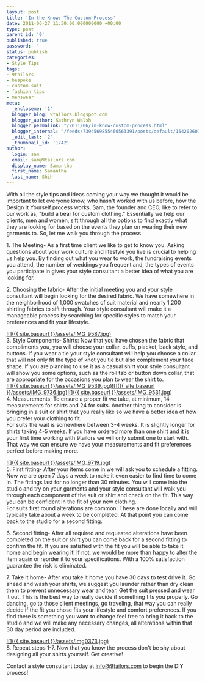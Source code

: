 ```yaml
---
layout: post
title: 'In the Know: The Custom Process'
date: 2011-06-27 11:30:00.000000000 +00:00
type: post
parent_id: '0'
published: true
password: ''
status: publish
categories:
- Style Tips
tags:
- 9tailors
- bespoke
- custom suit
- fashion tips
- menswear
meta:
  _encloseme: '1'
  blogger_blog: 9tailors.blogspot.com
  blogger_author: Kathryn Walsh
  blogger_permalink: "/2011/06/in-know-custom-process.html"
  blogger_internal: "/feeds/7394569855460563391/posts/default/154202607969805211"
  _edit_last: '2'
  _thumbnail_id: '1742'
author:
  login: sam
  email: sam@9tailors.com
  display_name: Samantha
  first_name: Samantha
  last_name: Shih
---
```

With all the style tips and ideas coming your way we thought it would be important to let everyone know, who hasn't worked with us before, how the Design It Yourself process works. Sam, the founder and CEO, like to refer to our work as, "build a bear for custom clothing." Essentially we help our clients, men and women, sift through all the options to find exactly what they are looking for based on the events they plan on wearing their new garments to. So, let me walk you through the process.

1\. The Meeting- As a first time client we like to get to know you. Asking questions about your work culture and lifestyle you live is crucial to helping us help you. By finding out what you wear to work, the fundraising events you attend, the number of weddings you frequent and, the types of events you participate in gives your style consultant a better idea of what you are looking for.

2\. Choosing the fabric- After the initial meeting you and your style consultant will begin looking for the desired fabric. We have somewhere in the neighborhood of 1,000 swatches of suit material and nearly 1,200 shirting fabrics to sift through. Your style consultant will make it a manageable process by searching for specific styles to match your preferences and fit your lifestyle.

[![]({{ site.baseurl }}/assets/IMG_9587.jpg)](http://3.bp.blogspot.com/-FYVs8v2tMRw/TgJUnfLB0VI/AAAAAAAAAgY/dbAWq7VBP-M/s1600/IMG_9587.jpg)  
3\. Style Components- Shirts: Now that you have chosen the fabric that compliments you, you will choose your collar, cuffs, placket, back style, and buttons. If you wear a tie your style consultant will help you choose a collar that will not only fit the type of knot you tie but also complement your face shape. If you are planning to use it as a casual shirt your style consultant will show you some options, such as the roll tab or button down collar, that are appropriate for the occasions you plan to wear the shirt to.  
[![]({{ site.baseurl }}/assets/IMG_9539.jpg)](http://3.bp.blogspot.com/-_fzFy0A3kdA/TgJTnIga-bI/AAAAAAAAAgQ/Uiet-9tvcC4/s1600/IMG_9539.jpg)[![]({{ site.baseurl }}/assets/IMG_9736.jpg)](http://1.bp.blogspot.com/-GBpocy1UBfs/TgJS3YbLknI/AAAAAAAAAgA/ZXF_yyh8SOA/s1600/IMG_9736.jpg)[![]({{ site.baseurl }}/assets/IMG_9531.jpg)](http://2.bp.blogspot.com/-nmPJXhubZtI/TgJTm4DKhNI/AAAAAAAAAgI/Rkiw5Z_L4qQ/s1600/IMG_9531.jpg)  
4\. Measurements: To ensure a proper fit we take, at minimum, 14 measurements for shirts and 24 for suits. Another thing to consider is bringing in a suit or shirt that you really like so we have a better idea of how you prefer your clothing to fit.  
For suits the wait is somewhere between 3-4 weeks. It is slightly longer for shirts taking 4-5 weeks. If you have ordered more than one shirt and it is your first time working with 9tailors we will only submit one to start with. That way we can ensure we have your measurements and fit preferences perfect before making more.

[![]({{ site.baseurl }}/assets/IMG_9719.jpg)](http://2.bp.blogspot.com/-FbBDPGBuJPM/TgeaeBo86uI/AAAAAAAAAio/hr7tDF-JIdY/s1600/IMG_9719.jpg)  
5\. First fitting- After your items come in we will ask you to schedule a fitting. Now we are open 7 days a week to make it even easier to find time to come in. The fittings last for no longer than 30 minutes. You will come into the studio and try on your garments and your style consultant will walk you through each component of the suit or shirt and check on the fit. This way you can be confident in the fit of your new clothing.  
For suits first round alterations are common. These are done locally and will typically take about a week to be completed. At that point you can come back to the studio for a second fitting.

6\. Second fitting- After all required and requested alterations have been completed on the suit or shirt you can come back for a second fitting to confirm the fit. If you are satisfied with the fit you will be able to take it home and begin wearing it! If not, we would be more than happy to alter the item again or reorder it to your specifications. With a 100% satisfaction guarantee the risk is eliminated.

7\. Take it home- After you take it home you have 30 days to test drive it. Go ahead and wash your shirts, we suggest you launder rather than dry clean them to prevent unnecessary wear and tear. Get the suit pressed and wear it out. This is the best way to really decide if something fits you properly. Go dancing, go to those client meetings, go traveling, that way you can really decide if the fit you chose fits your lifestyle and comfort preferences. If you find there is something you want to change feel free to bring it back to the studio and we will make any necessary changes, all alterations within that 30 day period are included.

[![]({{ site.baseurl }}/assets/Img0373.jpg)](http://2.bp.blogspot.com/-23jhim9bNFg/TgebK9OBiWI/AAAAAAAAAiw/Ok2ScYa2KCw/s1600/Img0373.jpg)  
8\. Repeat steps 1-7. Now that you know the process don't be shy about designing all your shirts yourself. Get creative!

Contact a style consultant today at info@9tailors.com to begin the DIY process!